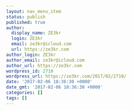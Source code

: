 ```yaml
---
layout: nav_menu_item
status: publish
published: true
author:
  display_name: ZE3kr
  login: ZE3kr
  email: ze3kr@icloud.com
  url: https://ze3kr.com
author_login: ZE3kr
author_email: ze3kr@icloud.com
author_url: https://ze3kr.com
wordpress_id: 2710
wordpress_url: https://ze3kr.com/2017/02/2710/
date: '2017-02-06 18:36:30 +0000'
date_gmt: '2017-02-06 10:36:30 +0000'
categories: []
tags: []
---
```



